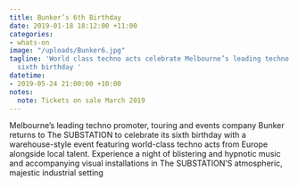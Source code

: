 ```yaml
---
title: Bunker’s 6th Birthday
date: 2019-01-18 18:12:00 +11:00
categories:
- whats-on
image: "/uploads/Bunker6.jpg"
tagline: 'World class techno acts celebrate Melbourne’s leading techno outfit Bunker’s
  sixth birthday '
datetime:
- 2019-05-24 21:00:00 +10:00
notes:
  note: Tickets on sale March 2019
---
```


Melbourne’s leading techno promoter, touring and events company Bunker returns to The SUBSTATION to celebrate its sixth birthday with a warehouse-style event featuring world-class techno acts from Europe alongside local talent. Experience a night of blistering and hypnotic music and accompanying visual installations in The SUBSTATION’S atmospheric, majestic industrial setting